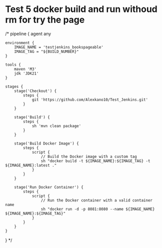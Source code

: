 # Test 5 docker build and run withoud rm for try the page


 
 /*
 pipeline {
    agent any

    environment {
        IMAGE_NAME = 'testjenkins_bookspageable'
        IMAGE_TAG = "${BUILD_NUMBER}"
    }

    tools {
        maven 'M3'
        jdk 'JDK21'
    }

    stages {
        stage('Checkout') {
            steps {
                git 'https://github.com/Alexkano10/Test_Jenkins.git'
            }
        }

        stage('Build') {
            steps {
                sh 'mvn clean package'
            }
        }

        stage('Build Docker Image') {
            steps {
                script {
                    // Build the Docker image with a custom tag
                    sh "docker build -t ${IMAGE_NAME}:${IMAGE_TAG} -t ${IMAGE_NAME}:latest ."
                }
            }
        }

        stage('Run Docker Container') {
            steps {
                script {
                    // Run the Docker container with a valid container name
                    sh "docker run -d -p 8081:8080 --name ${IMAGE_NAME} ${IMAGE_NAME}:${IMAGE_TAG}"
                }
            }
        }
    }
}
*/
